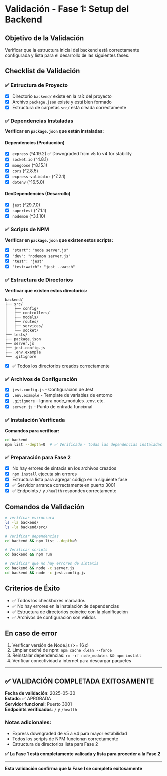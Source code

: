 # Validación - Fase 1: Setup del Backend

## Objetivo de la Validación
Verificar que la estructura inicial del backend está correctamente configurada y lista para el desarrollo de las siguientes fases.

## Checklist de Validación

### ✅ Estructura de Proyecto
- [x] Directorio `backend/` existe en la raíz del proyecto
- [x] Archivo `package.json` existe y está bien formado
- [x] Estructura de carpetas `src/` está creada correctamente

### ✅ Dependencias Instaladas
**Verificar en `package.json` que están instaladas:**

#### Dependencies (Producción)
- [x] `express` (^4.19.2) ✅ Downgraded from v5 to v4 for stability
- [x] `socket.io` (^4.8.1)
- [x] `mongoose` (^8.15.1)
- [x] `cors` (^2.8.5)
- [x] `express-validator` (^7.2.1)
- [x] `dotenv` (^16.5.0)

#### DevDependencies (Desarrollo)
- [x] `jest` (^29.7.0)
- [x] `supertest` (^7.1.1)
- [x] `nodemon` (^3.1.10)

### ✅ Scripts de NPM
**Verificar en `package.json` que existen estos scripts:**
- [x] `"start": "node server.js"`
- [x] `"dev": "nodemon server.js"`
- [x] `"test": "jest"`
- [x] `"test:watch": "jest --watch"`

### ✅ Estructura de Directorios
**Verificar que existen estos directorios:**
```
backend/
├── src/
│   ├── config/
│   ├── controllers/
│   ├── models/
│   ├── routes/
│   ├── services/
│   └── socket/
├── tests/
├── package.json
├── server.js
├── jest.config.js
├── .env.example
└── .gitignore
```
- [x] ✅ Todos los directorios creados correctamente

### ✅ Archivos de Configuración
- [x] `jest.config.js` - Configuración de Jest
- [x] `.env.example` - Template de variables de entorno
- [x] `.gitignore` - Ignora node_modules, .env, etc.
- [x] `server.js` - Punto de entrada funcional

### ✅ Instalación Verificada
**Comandos para verificar:**
```bash
cd backend
npm list --depth=0  # ✅ Verificado - todas las dependencias instaladas
```

### ✅ Preparación para Fase 2
- [x] No hay errores de sintaxis en los archivos creados
- [x] `npm install` ejecuta sin errores
- [x] Estructura lista para agregar código en la siguiente fase
- [x] ✅ Servidor arranca correctamente en puerto 3001
- [x] ✅ Endpoints `/` y `/health` responden correctamente

## Comandos de Validación

```bash
# Verificar estructura
ls -la backend/
ls -la backend/src/

# Verificar dependencias
cd backend && npm list --depth=0

# Verificar scripts
cd backend && npm run

# Verificar que no hay errores de sintaxis
cd backend && node -c server.js
cd backend && node -c jest.config.js
```

## Criterios de Éxito
- ✅ Todos los checkboxes marcados
- ✅ No hay errores en la instalación de dependencias
- ✅ Estructura de directorios coincide con la planificación
- ✅ Archivos de configuración son válidos

## En caso de error
1. Verificar versión de Node.js (>= 16.x)
2. Limpiar caché de npm: `npm cache clean --force`
3. Reinstalar dependencias: `rm -rf node_modules && npm install`
4. Verificar conectividad a internet para descargar paquetes

---
## ✅ VALIDACIÓN COMPLETADA EXITOSAMENTE

**Fecha de validación**: 2025-05-30  
**Estado**: ✅ APROBADA  
**Servidor funcional**: Puerto 3001  
**Endpoints verificados**: `/` y `/health`  

### Notas adicionales:
- Express downgraded de v5 a v4 para mayor estabilidad
- Todos los scripts de NPM funcionan correctamente
- Estructura de directorios lista para Fase 2

**✅ La Fase 1 está completamente validada y lista para proceder a la Fase 2**

---
**Esta validación confirma que la Fase 1 se completó exitosamente**
